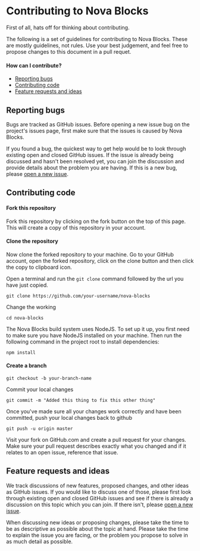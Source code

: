 # Contributing to Nova Blocks
First of all, hats off for thinking about contributing.

The following is a set of guidelines for contributing to Nova Blocks. These are mostly guidelines, not rules. Use your best judgement, and feel free to propose changes to this document in a pull requet.

#### How can I contribute?
- [Reporting bugs](#reporting-bugs)
- [Contributing code](#contributing-code)
- [Feature requests and ideas](#feature-requests-and-ideas)

## Reporting bugs
Bugs are tracked as GitHub issues. Before opening a new issue bug on the project's issues page, first make sure that the issues is caused by Nova Blocks.

If you found a bug, the quickest way to get help would be to look through existing open and closed GitHub issues. If the issue is already being discussed and hasn't been resolved yet, you can join the discussion and provide details about the problem you are having. If this is a new bug, please [open a new issue](https://github.com/pixelgrade/nova-blocks/issues/new?assignees=&labels=%5BType%5D+Bug&template=bug_report.md&title=).

## Contributing code

#### Fork this repository
Fork this repository by clicking on the fork button on the top of this page. This will create a copy of this repository in your account.

#### Clone the repository
Now clone the forked repository to your machine. Go to your GitHub account, open the forked repository, click on the clone button and then click the copy to clipboard icon.

Open a terminal and run the `git clone` command followed by the url you have just copied.
```
git clone https://github.com/your-username/nova-blocks
```
Change the working
```
cd nova-blocks
```
The Nova Blocks build system uses NodeJS. To set up it up, you first need to make sure you have NodeJS installed on your machine. Then run the following command in the project root to install dependencies:
```
npm install
```
#### Create a branch
```
git checkout -b your-branch-name
```
Commit your local changes
```
git commit -m "Added this thing to fix this other thing"
```
Once you've made sure all your changes work correctly and have been committed, push your local changes back to github
```
git push -u origin master
```
Visit your fork on GitHub.com and create a pull request for your changes. 
Make sure your pull request describes exactly what you changed and if it relates to an open issue, reference that issue.

## Feature requests and ideas
We track discussions of new features, proposed changes, and other ideas as GitHub issues. If you would like to discuss one of those, please first look through existing open and closed GitHub issues and see if there is already a discussion on this topic which you can join. If there isn't, please [open a new issue](https://github.com/pixelgrade/nova-blocks/issues/new?assignees=&labels=%5BType%5D+Feature&template=feature_request.md&title=).

When discussing new ideas or proposing changes, please take the time to be as descriptive as possible about the topic at hand. Please take the time to explain the issue you are facing, or the problem you propose to solve in as much detail as possible.